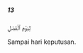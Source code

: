 ##### 13

<span class="ayah">لِيَوْمِ ٱلْفَصْلِ</span>

<span class="ayah_translation">Sampai hari keputusan.</span>

